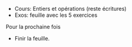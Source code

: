 * Cours: Entiers et opérations (reste écritures)
* Exos: feuille avec les 5 exercices

Pour la prochaine fois

* Finir la feuille.
